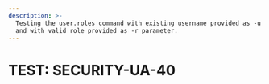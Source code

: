 ```yaml
---
description: >-
  Testing the user.roles command with existing username provided as -u parameter
  and with valid role provided as -r parameter.
---
```


# TEST: SECURITY-UA-40

